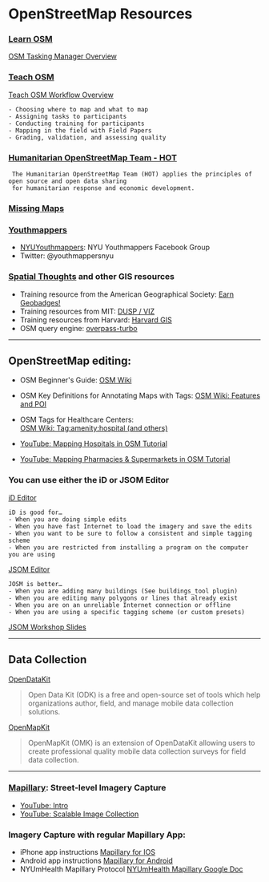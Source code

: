 # OpenStreetMap Resources

### [Learn OSM](http://learnosm.org/en/)
[OSM Tasking Manager Overview](http://learnosm.org/en/coordination/tasking-manager/) 

### [Teach OSM](http://teachosm.org/en/)
[Teach OSM Workflow Overview](http://teachosm.org/en/workflow/workflow1) 

    - Choosing where to map and what to map
    - Assigning tasks to participants
    - Conducting training for participants
    - Mapping in the field with Field Papers
    - Grading, validation, and assessing quality

### [Humanitarian OpenStreetMap Team - HOT](https://hotosm.org/)  
     The Humanitarian OpenStreetMap Team (HOT) applies the principles of open source and open data sharing 
     for humanitarian response and economic development.

### [Missing Maps](https://www.missingmaps.org/)

### [Youthmappers](http://www.youthmappers.org/)
* [NYUYouthmappers](https://www.facebook.com/groups/nyuyouthmappers/): NYU Youthmappers Facebook Group
* Twitter: @youthmappersnyu

### [Spatial Thoughts](https://spatialthoughts.com/resources/) and other GIS resources
- Training resource from the American Geographical Society: 
[Earn Geobadges!](http://geobadges.org/#!/enterprise)
- Training resources from MIT:
[DUSP / VIZ](http://duspviz.mit.edu/)
- Training resources from Harvard: 
[Harvard GIS](http://maps.cga.harvard.edu/qgis/)
- OSM query engine: 
[overpass-turbo](https://overpass-turbo.eu/)

* * *
## OpenStreetMap editing:

   - OSM Beginner's Guide: 
    [OSM Wiki](https://wiki.openstreetmap.org/wiki/Beginners%27_guide)
   - OSM Key Definitions for Annotating Maps with Tags: 
    [OSM Wiki: Features and POI](https://wiki.openstreetmap.org/wiki/Map_Features)
   - OSM Tags for Healthcare Centers:  
    [OSM Wiki: Tag:amenity:hospital (and others)](https://wiki.openstreetmap.org/wiki/Tag:amenity%3Dhospital) 
 
   - [YouTube: Mapping Hospitals in OSM Tutorial](https://www.youtube.com/watch?v=FS1LUGv5z5k)
   - [YouTube: Mapping Pharmacies & Supermarkets in OSM Tutorial](https://www.youtube.com/watch?v=I9XSkpZrW5s)
   
### You can use either the iD or JSOM Editor  
[iD Editor](http://learnosm.org/en/beginner/id-editor/)  

    iD is good for…  
    - When you are doing simple edits
    - When you have fast Internet to load the imagery and save the edits
    - When you want to be sure to follow a consistent and simple tagging scheme
    - When you are restricted from installing a program on the computer you are using  

[JSOM Editor](https://josm.openstreetmap.de/wiki/Introduction)  

    JOSM is better…  
    - When you are adding many buildings (See buildings_tool plugin)
    - When you are editing many polygons or lines that already exist
    - When you are on an unreliable Internet connection or offline
    - When you are using a specific tagging scheme (or custom presets)
[JSOM Workshop Slides](https://docs.google.com/presentation/d/1KPgQ1buFx2rS7HnvTa7OVZ-3WxBP6nsf7EcA9CUq70M/edit?usp=sharing)

* * *
## Data Collection
 
 [OpenDataKit](https://opendatakit.org/)  
 >Open Data Kit (ODK) is a free and open-source set of tools which help organizations author, field, and manage mobile data collection solutions. 
 
 [OpenMapKit](http://openmapkit.org/index.html)  
 >OpenMapKit (OMK) is an extension of OpenDataKit allowing users to create professional quality mobile data collection surveys for field data collection. 

* * *
### [Mapillary](https://www.mapillary.com/map): Street-level Imagery Capture
 
- [YouTube: Intro](https://www.youtube.com/watch?v=sk6ubBz4p1Q)
- [YouTube: Scalable Image Collection](https://www.youtube.com/watch?v=TC8-Baa5zW4)

### Imagery Capture with regular Mapillary App:
 - iPhone app instructions
 [Mapillary for IOS](https://help.mapillary.com/hc/en-us/articles/115001636009-Mapillary-for-iOS)
 - Android app instructions
 [Mapillary for Android](https://help.mapillary.com/hc/en-us/articles/115001661965-Mapillary-for-Android)
- NYUmHealth Mapillary Protocol
 [NYUmHealth Mapillary Google Doc](https://docs.google.com/document/d/1kGIL91-BeTZuT1jHAUPJe1PFjcSpD_L2P2ZoTlPeonk/edit?usp=sharing)

